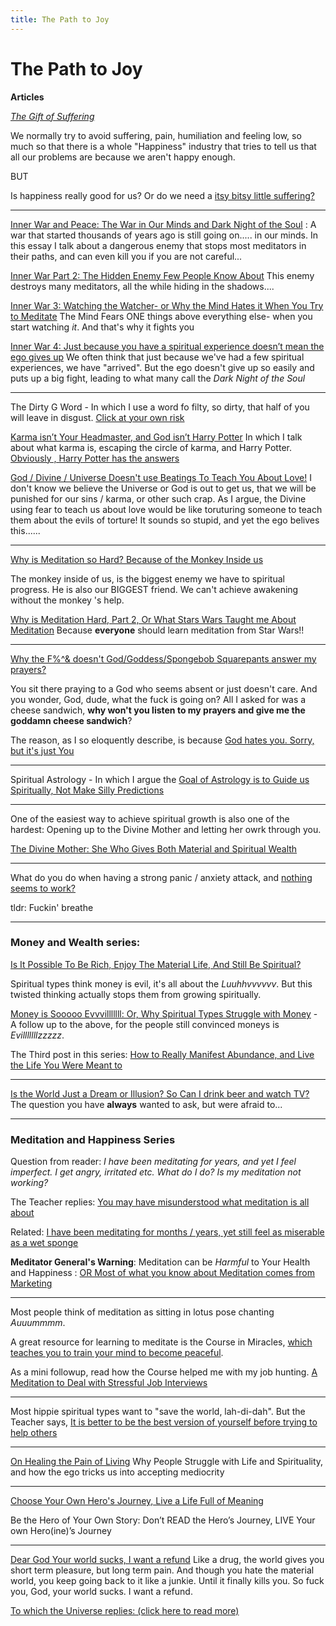 ```yaml
---
title: The Path to Joy
---
```


# The Path to Joy



**Articles**




[*The Gift of Suffering*](/Gift-of-suffering) 

We normally try to avoid suffering, pain, humiliation and feeling low, so much so that there is a whole "Happiness" industry that tries to tell us that all our problems are because we aren't happy enough. 

BUT

Is happiness really good for us? Or do we need a [itsy bitsy little suffering?](/Gift-of-suffering)


---

[Inner War and Peace: The War in Our Minds and Dark Night of the Soul](/hidden-message-gita-dark-night-soul) : A war that started thousands of years ago is still going on..... in our minds. In this essay I talk about a dangerous enemy that stops most meditators in their paths, and can even kill you if you are not careful...

[Inner War Part 2: The Hidden Enemy Few People Know About](/inner-war-2) This enemy destroys many meditators, all the while hiding in the shadows....

[Inner War 3: Watching the Watcher- or Why the Mind Hates it When You Try to Meditate](/iw3-watching-watcher)  The Mind Fears ONE things above everything else- when you start watching *it*. And that's why it fights you

[Inner War 4: Just because you have a spiritual experience doesn’t mean the ego gives up](/iw4) We often think that just because we've had a few spiritual experiences, we have "arrived". But the ego doesn't give up so easily and puts up a big fight, leading to what many call the *Dark Night of the Soul*

---

The Dirty G Word - In which I use a word fo filty, so dirty, that half of you will leave in disgust. [Click at your own risk](/dirty-g-word)


[Karma isn’t Your Headmaster, and God isn’t Harry Potter](/what-is-karma) In which I talk about what karma is, escaping the circle of karma, and Harry Potter. [Obviously , Harry Potter has the answers](/what-is-karma)


[God / Divine / Universe  Doesn't use Beatings To Teach You About Love!](/god-uses-love-teach) I don't know we believe the Universe or God is out to get us, that we will be punished for our sins / karma, or other such crap. As I argue, the Divine using fear to teach us about love would be like toruturing someone to teach them about the evils of torture! It sounds so stupid, and yet the ego belives this......

---



[Why is Meditation so Hard? Because of the Monkey Inside us](/chimp-inside-us)

 The monkey inside of us, is the biggest enemy we have to spiritual progress. He is also our BIGGEST friend. We can't achieve awakening without the monkey 's help.
 
 [Why is Meditation Hard, Part 2, Or What Stars Wars Taught me About Meditation](/meditation-star-wars)  Because **everyone** should learn meditation from Star Wars!!



---

[Why the F%^& doesn't God/Goddess/Spongebob Squarepants answer my prayers?](/why-the-f-doesnt-god-answer-prayers)

You sit there praying to a God who seems absent or just doesn't care. And you wonder, God, dude, what the fuck is going on? All I asked for was a cheese sandwich, **why won't you listen to my prayers and give me the goddamn cheese sandwich**?

The reason, as I so eloquently describe, is because [God hates you. Sorry, but it's just You](/why-the-f-doesnt-god-answer-prayers)

---

Spiritual Astrology - In which I argue the [ Goal of Astrology is to Guide us Spiritually, Not Make Silly Predictions](/astrology)

---

One of the easiest way to achieve spiritual growth is also one of the hardest: Opening up to the Divine Mother and letting her owrk through you.

[The Divine Mother: She Who Gives Both Material and Spiritual Wealth](/mother)


---


What do you do when having a strong panic / anxiety attack, and [nothing seems to work?](/what-to-do-when-life-seems-hopeless)

tldr: Fuckin' breathe

---

### Money and Wealth series: 

[Is It Possible To Be Rich, Enjoy The Material Life, And Still Be Spiritual?](money-spiritual-life)



Spiritual types think money is evil, it's all about the *Luuhhvvvvvv*. But this twisted thinking actually stops them from growing spiritually.



[Money is Sooooo Evvvilllllll: Or, Why Spiritual Types Struggle with Money](/money-so-evil) - A follow up to the above, for the people still convinced moneys is *Evilllllllzzzzz*. 


The Third post in this series:  [How to Really Manifest Abundance, and Live the Life You Were Meant to](/manifest-abundance)

---



[Is the World Just a Dream or Illusion? So Can I drink beer and watch TV?](/world-dream) The question you have **always** wanted to ask, but were afraid to...

---

### Meditation and Happiness Series


Question from reader: *I have been meditating for years, and yet I feel imperfect. I get angry, irritated etc. What do I do? Is my meditation not working?*

The Teacher replies: [You may have misunderstood what meditation is all about](/forgive-yourself)

Related: [I have been meditating for months / years, yet still feel as miserable as a wet sponge](/meditating-still-not-happy)


**Meditator General's Warning**: Meditation can be *Harmful* to Your Health and Happiness : [OR Most of what you know about Meditation comes from Marketing ](/medi-harmful-health)

----



Most people think of meditation as sitting in lotus pose chanting *Auuummmm*. 

A great resource for learning to meditate is the Course in Miracles, [which teaches you to train your mind to become peaceful](/course-in-miracles).



As a mini followup, read how the Course helped me with my job hunting. [A Meditation to Deal with Stressful Job Interviews](/Interviewing-Spiritually)

---

Most hippie spiritual types want to "save the world, lah-di-dah". But the Teacher says, [It is better to be the best version of yourself before trying to help others](/divine-prefer-you-be-best)

---

[On Healing the Pain of Living](/heal-pain-living) Why People Struggle with Life and Spirituality, and how the ego tricks us into accepting mediocrity



---


[Choose Your Own Hero's Journey, Live a Life Full of Meaning](/heros-journey)

Be the Hero of Your Own Story: Don’t READ the Hero’s Journey, LIVE Your own Hero(ine)’s Journey

---

[Dear God Your world sucks, I want a refund](/world-sucks-refund) Like a drug, the world gives you short term pleasure, but long term pain. And though you hate the material world, you keep going back to it like a junkie. Until it finally kills you. So fuck you, God, your world sucks. I want a refund. 

[To which the Universe replies: (click here to read more)](/world-sucks-refund)
